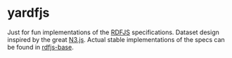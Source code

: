 # yardfjs
Just for fun implementations of the [RDFJS](https://rdf.js.org/) specifications. Dataset design inspired by the great [N3.js](https://github.com/rdfjs/N3.js). Actual stable implementations of the specs can be found in [rdfjs-base](https://github.com/rdfjs-base).
